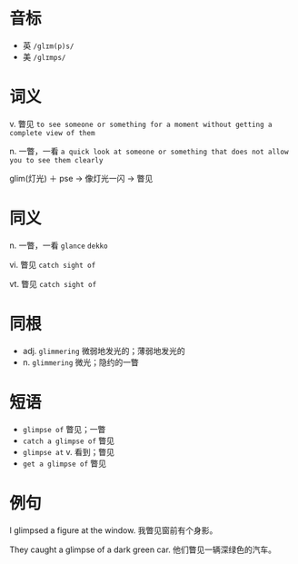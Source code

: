 # 音标

- 英 `/glɪm(p)s/`
- 美 `/ɡlɪmps/`

# 词义

v. 瞥见
`to see someone or something for a moment without getting a complete view of them`

n. 一瞥，一看
`a quick look at someone or something that does not allow you to see them clearly`



glim(灯光) ＋ pse → 像灯光一闪 → 瞥见

# 同义

n. 一瞥，一看
`glance` `dekko`

vi. 瞥见
`catch sight of`

vt. 瞥见
`catch sight of`

# 同根

- adj. `glimmering` 微弱地发光的；薄弱地发光的
- n. `glimmering` 微光；隐约的一瞥

# 短语

- `glimpse of` 瞥见；一瞥
- `catch a glimpse of` 瞥见
- `glimpse at` v. 看到；瞥见
- `get a glimpse of` 瞥见

# 例句

I glimpsed a figure at the window.
我瞥见窗前有个身影。

They caught a glimpse of a dark green car.
他们瞥见一辆深绿色的汽车。


